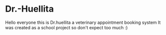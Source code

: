 # Dr.-Huellita
Hello everyone this is Dr.huellita a veterinary appointment booking system
It was created as a school project so don't expect too much :)
